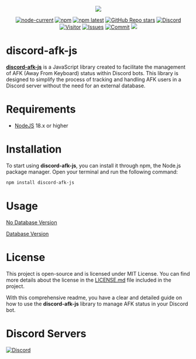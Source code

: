 <div align="center">
  <p>
    <a target="_blank" href="https://www.npmjs.com/package/discord-afk-js" rel="noopener noreferrer"><img src="https://nodei.co/npm/discord-afk-js.png"></a>
  </p>
  <p>
    <a target="_blank" href="https://nodejs.org/" rel="noopener noreferrer"><img alt="node-current" src="https://img.shields.io/node/v/discord-afk-js"></a>
    <a target="_blank" href="https://www.npmjs.com/package/discord-afk-js" rel="noopener noreferrer"><img alt="npm" src="https://img.shields.io/npm/dt/discord-afk-js"></a>
    <a target="_blank" href="https://www.npmjs.com/package/discord-afk-js" rel="noopener noreferrer"><img alt="npm latest" src="https://img.shields.io/npm/v/discord-afk-js/latest?color=blue&label=discord-afk-js%40latest&logo=npm"></a>
    <a target="_blank" href="https://github.com/skick1234/SITCommunity/discord-afk-js" rel="noopener noreferrer"><img alt="GitHub Repo stars" src="https://img.shields.io/github/stars/SITCommunity/discord-afk-js"></a>
    <a target="_blank" href="https://discord.gg/qpT2AeYZRN" rel="noopener noreferrer"><img alt="Discord" src="https://img.shields.io/discord/984857299858382908?label=SITCommunity&logo=discord"></a>
    <a href="https://github.com/CyraTeam/discord-afk-js" target="_blank" rel="noopener noreferrer"><img alt="Visitor" src="https://api.visitorbadge.io/api/visitors?path=https%3A%2F%2Fgithub.com%2FCyraTeam%2Fdiscord-afk-js&countColor=%2337d67a&style=flat"></a>
    <a target="_blank" href="https://github.com/SITCommunity/discord-afk-js/issues" rel="noopener noreferrer"><img alt="Issues" src="https://img.shields.io/github/issues/SITCommunity/discord-afk-js"></a>
    <a target="_blank" href="https://github.com/SITCommunity/discord-afk-js" rel="noopener noreferrer"><img alt="Commit" src="https://img.shields.io/github/commit-activity/y/SITCommunity/discord-afk-js?label=Commit%20Activity&logo=github"></a>
    <a target="_blank" href="https://codecov.io/gh/SITCommunity/discord-afk-js"><img src="https://codecov.io/gh/SITCommunity/discord-afk-js/graph/badge.svg?token=98ZKDNNXVE"/></a> 
  </p>
</div>

# discord-afk-js

**[discord-afk-js](https://www.npmjs.com/package/discord-afk-js?activeTab=readme)** is a JavaScript library created to facilitate the management of AFK (Away From Keyboard) status within Discord bots. This library is designed to simplify the process of tracking and handling AFK users in a Discord server without the need for an external database.

# Requirements

- [NodeJS](https://nodejs.org) 18.x or higher

# Installation

To start using **discord-afk-js**, you can install it through npm, the Node.js package manager. Open your terminal and run the following command:

```bash
npm install discord-afk-js
```

# Usage

[No Database Version](https://github.com/SITCommunity/discord-afk-js/tree/nodb-stable?tab=readme-ov-file)

[Database Version](https://github.com/SITCommunity/discord-afk-js/tree/db-stable?tab=readme-ov-file)

# License

This project is open-source and is licensed under MIT License. You can find more details about the license in the [LICENSE.md](https://github.com/SITCommunity/discord-afk-js/blob/main/LICENSE) file included in the project.

With this comprehensive readme, you have a clear and detailed guide on how to use the **discord-afk-js** library to manage AFK status in your Discord bot.

# Discord Servers

<a href="https://discord.gg/qpT2AeYZRN" target="_blank" rel="noopener noreferrer"><img alt="Discord" src="https://img.shields.io/discord/984857299858382908?label=SITCommunity&logo=discord"></a>
